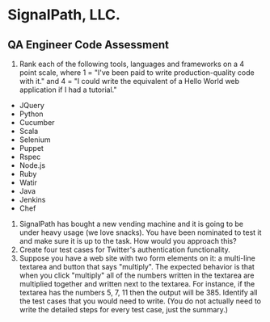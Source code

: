 # SignalPath, LLC.
## QA Engineer Code Assessment

1. Rank each of the following tools, languages and frameworks on a 4 point scale, where 1 = "I've been paid to write production-quality code with it." and 4 = "I could write the equivalent of a Hello World web application if I had a tutorial."
  * JQuery
  * Python
  * Cucumber
  * Scala
  * Selenium
  * Puppet
  * Rspec
  * Node.js
  * Ruby
  * Watir
  * Java
  * Jenkins
  * Chef
1. SignalPath has bought a new vending machine and it is going to be under heavy usage (we love snacks).  You have been nominated to test it and make sure it is up to the task.  How would you approach this?
1. Create four test cases for Twitter's authentication functionality.
1. Suppose you have a web site with two form elements on it: a multi-line textarea and button that says "multiply". The expected behavior is that when you click "multiply" all of the numbers written in the textarea are multiplied together and written next to the textarea. For instance, if the textarea has the numbers 5, 7, 11 then the output will be 385. Identify all the test cases that you would need to write. (You do not actually need to write the detailed steps for every test case, just the summary.)
